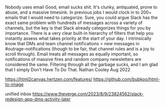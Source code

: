 

Nobody uses email
Good, email sucks shit. It's clunky, antiquated, prone to abuse, and a massive timesink. In previous jobs I would clock in to 200+ emails that I would need to categorize. Sure, you could argue Slack has the exact same problem with hundreds of messages across a variety of channels, but the key is that Slack already categorizes things for you by importance. There is a very clear built-in hierarchy of filters that help you instantly assess what takes priority at the start of your day. I intrinsically know that DMs and team channel notifications > new messages in #outrage-notifications (though to be fair, that channel rules and is a joy to scroll through). Email treats all messages as equally important, so notifications of massive fires and random company newsletters are considered the same. Filtering through all the garbage sucks, and I am glad that I simply Don’t Have To Do That.
Nathan Cooley Aug 2022


https://html2canvas.hertzen.com/features/
https://github.com/bubkoo/html-to-image

unified inbox https://www.theverge.com/2023/8/9/23824562/slack-redesign-app-dms-activity-later
